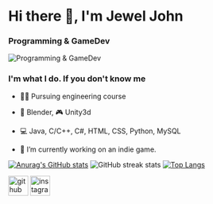 # Hi there 👋, I'm Jewel John
### Programming & GameDev
![Programming & GameDev](https://arturssmirnovs.github.io/github-profile-readme-generator/images/banner.png)

### I'm what I do. If you don't know me 
- 👨‍🔧 Pursuing engineering course
- 🚀 Blender, 🎮 Unity3d
- 💻 Java, C/C++, C#, HTML, CSS, Python, MySQL

- 🔭 I’m currently working on an indie game. 

[![Anurag's GitHub stats](https://github-readme-stats.vercel.app/api?username=jewelvjohn&show_icons=true&theme=gotham)](https://github.com/anuraghazra/github-readme-stats)
![GitHub streak stats](https://streak-stats.demolab.com/?user=jewelvjohn&theme=gotham)
[![Top Langs](https://github-readme-stats.vercel.app/api/top-langs/?username=jewelvjohn&theme=gotham)](https://github.com/anuraghazra/github-readme-stats)  

[<img src='https://cdn.jsdelivr.net/npm/simple-icons@3.0.1/icons/github.svg' alt='github' height='40'>](https://github.com/jewelvjohn.github.io)  [<img src='https://cdn.jsdelivr.net/npm/simple-icons@3.0.1/icons/instagram.svg' alt='instagram' height='40'>](https://www.instagram.com/jewelvjohn/)  
